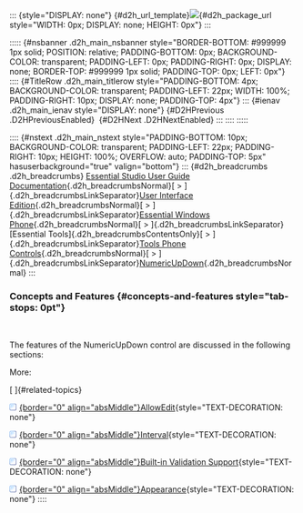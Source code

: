 ::: {style="DISPLAY: none"}
[](ms-xhelp:///?Id=d2h_url_template){#d2h_url_template}![](!package_url!){#d2h_package_url style="WIDTH: 0px; DISPLAY: none; HEIGHT: 0px"}
:::

::::: {#nsbanner .d2h_main_nsbanner style="BORDER-BOTTOM: #999999 1px solid; POSITION: relative; PADDING-BOTTOM: 0px; BACKGROUND-COLOR: transparent; PADDING-LEFT: 0px; PADDING-RIGHT: 0px; DISPLAY: none; BORDER-TOP: #999999 1px solid; PADDING-TOP: 0px; LEFT: 0px"}
:::: {#TitleRow .d2h_main_titlerow style="PADDING-BOTTOM: 4px; BACKGROUND-COLOR: transparent; PADDING-LEFT: 22px; WIDTH: 100%; PADDING-RIGHT: 10px; DISPLAY: none; PADDING-TOP: 4px"}
::: {#ienav .d2h_main_ienav style="DISPLAY: none"}
[](ms-xhelp:///?Id=8168de02-8f8a-4dbc-9e53-afb45320971c){#D2HPrevious .D2HPreviousEnabled}  [](ms-xhelp:///?Id=8bcd5f67-b984-45f1-988c-801c4719cf8f){#D2HNext .D2HNextEnabled}
:::
::::
:::::

:::: {#nstext .d2h_main_nstext style="PADDING-BOTTOM: 10px; BACKGROUND-COLOR: transparent; PADDING-LEFT: 22px; PADDING-RIGHT: 10px; HEIGHT: 100%; OVERFLOW: auto; PADDING-TOP: 5px" hasuserbackground="true" valign="bottom"}
::: {#d2h_breadcrumbs .d2h_breadcrumbs}
[Essential Studio User Guide Documentation](ms-xhelp:///?Id=12457748-09e3-4d74-a240-8e049cedf030){.d2h_breadcrumbsNormal}[ \> ]{.d2h_breadcrumbsLinkSeparator}[User Interface Edition](ms-xhelp:///?Id=c29296b7-531c-413b-a0ec-488ca1f7f669){.d2h_breadcrumbsNormal}[ \> ]{.d2h_breadcrumbsLinkSeparator}[Essential Windows Phone](ms-xhelp:///?Id=5ea1999c-4eff-4775-b84e-407dc825f555){.d2h_breadcrumbsNormal}[ \> ]{.d2h_breadcrumbsLinkSeparator}[Essential Tools]{.d2h_breadcrumbsContentsOnly}[ \> ]{.d2h_breadcrumbsLinkSeparator}[Tools Phone Controls](ms-xhelp:///?Id=785aeb70-aa68-45ce-9666-964f209e58fd){.d2h_breadcrumbsNormal}[ \> ]{.d2h_breadcrumbsLinkSeparator}[NumericUpDown](ms-xhelp:///?Id=851fec0f-b5ef-44c9-bb72-fd8ccaf7f27f){.d2h_breadcrumbsNormal}
:::

### Concepts and Features {#concepts-and-features style="tab-stops: 0pt"}

 

The features of the NumericUpDown control are discussed in the following sections:

More:

[ ]{#related-topics}

[![](button.gif){border="0" align="absMiddle"}AllowEdit](ms-xhelp:///?Id=83ec2945-3583-49b1-a7ec-7381c117d72f){style="TEXT-DECORATION: none"}

[![](button.gif){border="0" align="absMiddle"}Interval](ms-xhelp:///?Id=ba894c68-97f0-451f-b94a-ee14ef2eae07){style="TEXT-DECORATION: none"}

[![](button.gif){border="0" align="absMiddle"}Built-in Validation Support](ms-xhelp:///?Id=468bfb48-9a0f-4080-9b74-eb009284cc1b){style="TEXT-DECORATION: none"}

[![](button.gif){border="0" align="absMiddle"}Appearance](ms-xhelp:///?Id=d702794c-aacb-4579-8193-f03b2193583d){style="TEXT-DECORATION: none"}
::::
